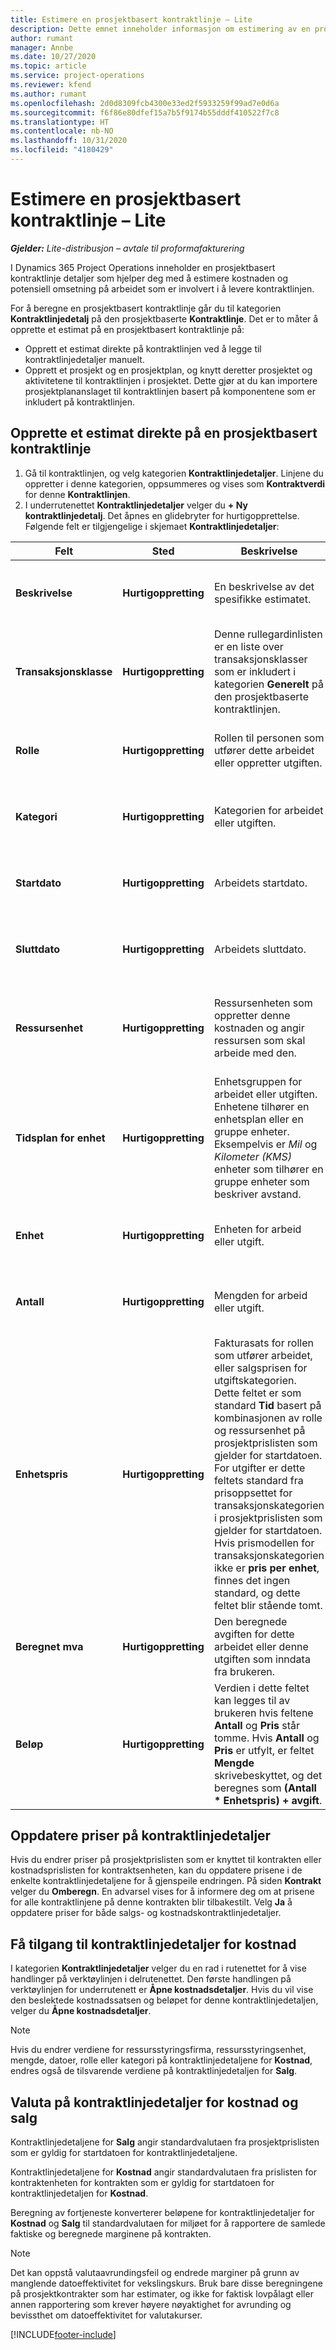 ```yaml
---
title: Estimere en prosjektbasert kontraktlinje – Lite
description: Dette emnet inneholder informasjon om estimering av en prosjektbasert kontraktlinje.
author: rumant
manager: Annbe
ms.date: 10/27/2020
ms.topic: article
ms.service: project-operations
ms.reviewer: kfend
ms.author: rumant
ms.openlocfilehash: 2d0d8309fcb4300e33ed2f5933259f99ad7e0d6a
ms.sourcegitcommit: f6f86e80dfef15a7b5f9174b55dddf410522f7c8
ms.translationtype: HT
ms.contentlocale: nb-NO
ms.lasthandoff: 10/31/2020
ms.locfileid: "4180429"
---
```

# <a name="estimate-a-projectbased-contract-line---lite"></a>Estimere en prosjektbasert kontraktlinje – Lite

_**Gjelder:** Lite-distribusjon – avtale til proformafakturering_

I Dynamics 365 Project Operations inneholder en prosjektbasert kontraktlinje detaljer som hjelper deg med å estimere kostnaden og potensiell omsetning på arbeidet som er involvert i å levere kontraktlinjen.

For å beregne en prosjektbasert kontraktlinje går du til kategorien **Kontraktlinjedetalj** på den prosjektbaserte **Kontraktlinje**.  Det er to måter å opprette et estimat på en prosjektbasert kontraktlinje på:

   - Opprett et estimat direkte på kontraktlinjen ved å legge til kontraktlinjedetaljer manuelt.
   - Opprett et prosjekt og en prosjektplan, og knytt deretter prosjektet og aktivitetene til kontraktlinjen i prosjektet. Dette gjør at du kan importere prosjektplananslaget til kontraktlinjen basert på komponentene som er inkludert på kontraktlinjen.

## <a name="create-an-estimation-directly-on-a-projectbased-contract-line"></a>Opprette et estimat direkte på en prosjektbasert kontraktlinje

1. Gå til kontraktlinjen, og velg kategorien **Kontraktlinjedetaljer**. Linjene du oppretter i denne kategorien, oppsummeres og vises som **Kontraktverdi** for denne **Kontraktlinjen**. 
2. I underrutenettet **Kontraktlinjedetaljer** velger du **+ Ny kontraktlinjedetalj**. Det åpnes en glidebryter for hurtigopprettelse. Følgende felt er tilgjengelige i skjemaet **Kontraktlinjedetaljer**:

| Felt | Sted | Beskrivelse | Nedstrøms påvirkning |
| --- | --- | --- | --- |
| **Beskrivelse** | **Hurtigoppretting** | En beskrivelse av det spesifikke estimatet. | Dette feltet brukes som standard for den relaterte kontraktlinjedetaljen for kostnader som opprettes automatisk. |
| **Transaksjonsklasse** | **Hurtigoppretting** | Denne rullegardinlisten er en liste over transaksjonsklasser som er inkludert i kategorien **Generelt** på den prosjektbaserte kontraktlinjen. | Dette feltet brukes som standard for den relaterte kontraktlinjedetaljen for kostnader som opprettes automatisk. |
| **Rolle** | **Hurtigoppretting** | Rollen til personen som utfører dette arbeidet eller oppretter utgiften. | Dette feltet brukes som standard for den relaterte kontraktlinjedetaljen for kostnader som opprettes automatisk. |
| **Kategori** | **Hurtigoppretting** | Kategorien for arbeidet eller utgiften. | Dette feltet brukes som standard for den relaterte kontraktlinjedetaljen for kostnader som opprettes automatisk. |
| **Startdato** | **Hurtigoppretting** | Arbeidets startdato. | Dette feltet brukes som standard for den relaterte kontraktlinjedetaljen for kostnader som opprettes automatisk. |
| **Sluttdato** | **Hurtigoppretting** | Arbeidets sluttdato. | Dette feltet brukes som standard for den relaterte kontraktlinjedetaljen for kostnaden som opprettes automatisk. |
| **Ressursenhet** | **Hurtigoppretting** | Ressursenheten som oppretter denne kostnaden og angir ressursen som skal arbeide med den. | Dette feltet brukes som standard for den relaterte kontraktlinjedetaljen for kostnader som opprettes automatisk. Dette feltet brukes også ved henting av kostpris. |
| **Tidsplan for enhet** | **Hurtigoppretting** | Enhetsgruppen for arbeidet eller utgiften. Enhetene tilhører en enhetsplan eller en gruppe enheter. Eksempelvis er *Mil* og *Kilometer (KMS)* enheter som tilhører en gruppe enheter som beskriver avstand. | Dette feltet brukes som standard for den relaterte kontraktlinjedetaljen for kostnader som opprettes automatisk. |
| **Enhet** | **Hurtigoppretting** | Enheten for arbeid eller utgift. | Dette feltet brukes som standard for den relaterte kontraktlinjedetaljen for kostnader som opprettes automatisk. |
| **Antall** | **Hurtigoppretting** | Mengden for arbeid eller utgift. | Dette feltet brukes som standard for den relaterte kontraktlinjedetaljen for kostnader som opprettes automatisk. |
| **Enhetspris** | **Hurtigoppretting** | Fakturasats for rollen som utfører arbeidet, eller salgsprisen for utgiftskategorien. Dette feltet er som standard **Tid** basert på kombinasjonen av rolle og ressursenhet på prosjektprislisten som gjelder for startdatoen. For utgifter er dette feltets standard fra prisoppsettet for transaksjonskategorien i prosjektprislisten som gjelder for startdatoen. Hvis prismodellen for transaksjonskategorien ikke er **pris per enhet**, finnes det ingen standard, og dette feltet blir stående tomt. | Kostnadssatsen for rollen som utfører arbeidet, eller kostnad per enhet for utgiftskategorien. Dette feltet er som standard angitt til **Tid basert på rolle** og ressursenhetskombinasjonen på rolleprislinjen for kostprislisten som er knyttet til kontraktsenheten som er gjeldende for startdatoen. For utgifter er dette feltets standard basert på kategoriprislinjen for kostprislisten som er knyttet til kontraktenheten som gjelder for startdatoen. Hvis prismodellen for transaksjonskategorien ikke er pris per enhet, finnes det ingen standard, og dette feltet blir stående tomt. |
| **Beregnet mva** | **Hurtigoppretting** | Den beregnede avgiften for dette arbeidet eller denne utgiften som inndata fra brukeren. | Den beregnede avgiften for dette arbeidet eller denne utgiften som inndata fra brukeren. |
| **Beløp** | **Hurtigoppretting** | Verdien i dette feltet kan legges til av brukeren hvis feltene **Antall** og **Pris** står tomme. Hvis **Antall** og **Pris** er utfylt, er feltet **Mengde** skrivebeskyttet, og det beregnes som **(Antall \* Enhetspris) + avgift**. | &nbsp; |

## <a name="update-prices-on-contract-line-details"></a>Oppdatere priser på kontraktlinjedetaljer

Hvis du endrer priser på prosjektprislisten som er knyttet til kontrakten eller kostnadsprislisten for kontraktsenheten, kan du oppdatere prisene i de enkelte kontraktlinjedetaljene for å gjenspeile endringen. På siden **Kontrakt** velger du **Omberegn**. En advarsel vises for å informere deg om at prisene for alle kontraktlinjene på denne kontrakten blir tilbakestilt. Velg **Ja** å oppdatere priser for både salgs- og kostnadskontraktlinjedetaljer.

## <a name="access-contract-line-details-for-cost"></a>Få tilgang til kontraktlinjedetaljer for kostnad

I kategorien **Kontraktlinjedetaljer** velger du en rad i rutenettet for å vise handlinger på verktøylinjen i delrutenettet. Den første handlingen på verktøylinjen for underrutenett er **Åpne kostnadsdetaljer**. Hvis du vil vise den beslektede kostnadssatsen og beløpet for denne kontraktlinjedetaljen, velger du **Åpne kostnadsdetaljer**. 

> [!NOTE]
> Hvis du endrer verdiene for ressursstyringsfirma, ressursstyringsenhet, mengde, datoer, rolle eller kategori på kontraktlinjedetaljene for **Kostnad**, endres også de tilsvarende verdiene på kontraktlinjedetaljen for **Salg**.

## <a name="currency-on-contract-line-details-for-cost-and-sales"></a>Valuta på kontraktlinjedetaljer for kostnad og salg

Kontraktlinjedetaljene for **Salg** angir standardvalutaen fra prosjektprislisten som er gyldig for startdatoen for kontraktlinjedetaljene.

Kontraktlinjedetaljene for **Kostnad** angir standardvalutaen fra prislisten for kontraktenheten for kontrakten som er gyldig for startdatoen for kontraktlinjedetaljen for **Kostnad**.

Beregning av fortjeneste konverterer beløpene for kontraktlinjedetaljer for **Kostnad** og **Salg** til standardvalutaen for miljøet for å rapportere de samlede faktiske og beregnede marginene på kontrakten.

> [!NOTE]
> Det kan oppstå valutaavrundingsfeil og endrede marginer på grunn av manglende datoeffektivitet for vekslingskurs. Bruk bare disse beregningene på prosjektkontrakter som har estimater, og ikke for faktisk lovpålagt eller annen rapportering som krever høyere nøyaktighet for avrunding og bevissthet om datoeffektivitet for valutakurser.


[!INCLUDE[footer-include](../../includes/footer-banner.md)]